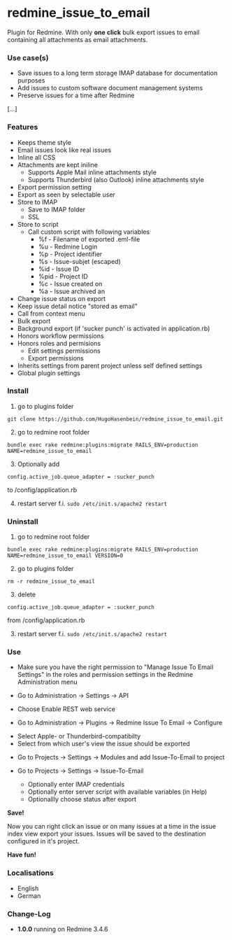 # redmine_issue_to_email
Plugin for Redmine. With only **one click** bulk export issues to email containing all attachments as email attachments.

### Use case(s)

* Save issues to a long term storage IMAP database for documentation purposes
* Add issues to custom software document management systems
* Preserve issues for a time after Redmine
  
[…] 

### Features

* Keeps theme style
* Email issues look like real issues
* Inline all CSS
* Attachments are kept iniline
  * Supports Apple Mail inline attachments style 
  * Supports Thunderbird (also Outlook) inline attachments style
* Export permission setting
* Export as seen by selectable user 
* Store to IMAP
  * Save to IMAP folder
  * SSL 
* Store to script
  * Call custom script with following variables 
    * %f - Filename of exported .eml-file
    * %u - Redmine Login
    * %p - Project identifier
    * %s - Issue-subjet (escaped)
    * %id - Issue ID
    * %pid - Project ID
    * %c - Issue created on
    * %a - Issue archived an
* Change issue status on export
* Keep issue detail notice "stored as email"
* Call from context menu
* Bulk export
* Background export (if 'sucker punch' is activated in application.rb)
* Honors workflow permissions
* Honors roles and permisions
  * Edit settings permissions
  * Export permissions
* Inherits settings from parent project unless self defined settings
* Global plugin settings
  
### Install

1. go to plugins folder

`git clone https://github.com/HugoHasenbein/redmine_issue_to_email.git`

2. go to redmine root folder

`bundle exec rake redmine:plugins:migrate RAILS_ENV=production NAME=redmine_issue_to_email`

3. Optionally add

`config.active_job.queue_adapter = :sucker_punch` 

to <Redmine Root>/config/application.rb

4. restart server f.i.  `sudo /etc/init.s/apache2 restart`

### Uninstall

1. go to redmine root folder

`bundle exec rake redmine:plugins:migrate RAILS_ENV=production NAME=redmine_issue_to_email VERSION=0`

2. go to plugins folder

`rm -r redmine_issue_to_email`

3. delete 

`config.active_job.queue_adapter = :sucker_punch` 

from <Redmine Root>/config/application.rb

3. restart server f.i.  `sudo /etc/init.s/apache2 restart`

### Use

* Make sure you have the right permission to "Manage Issue To Email Settings" in the roles and permission settings in the Redmine Administration menu

* Go to Administration -> Settings -> API
 - Choose Enable REST web service
 
* Go to Administration -> Plugins -> Redmine Issue To Email -> Configure
 - Select Apple- or Thunderbird-compatibilty
 - Select from which user's view the issue should be exported
 
* Go to Projects -> Settings -> Modules and add Issue-To-Email to project

* Go to Projects -> Settings -> Issue-To-Email
  - Optionally enter IMAP credentials
  - Optionally enter server script with available variables (in Help)
  - Optionallly choose status after export

**Save!**

Now you can right click an issue or on many issues at a time in the issue index view export your issues. Issues will be saved to the destination configured in it's project.

**Have fun!**

### Localisations

* English
* German

### Change-Log

* **1.0.0** running on Redmine 3.4.6
